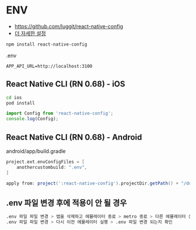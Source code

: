 # ENV
* https://github.com/luggit/react-native-config
* [더 자세한 설정](https://velog.io/@reum107/React-Native-react-native-config-%ED%99%98%EA%B2%BD%EB%B3%80%EC%88%98-%EC%A0%81%EC%9A%A9%ED%95%98%EA%B8%B0)
```sh
npm install react-native-config
```

.env
```env
APP_API_URL=http://localhost:3100
```

## React Native CLI (RN 0.68) - iOS
```sh
cd ios
pod install
```

```js
import Config from 'react-native-config';
console.log(Config);
```

## React Native CLI (RN 0.68) - Android
android/app/build.gradle
```gradle
project.ext.envConfigFiles = [
    anothercustombuild: ".env",
]
```
```gradle
apply from: project(':react-native-config').projectDir.getPath() + "/dotenv.gradle"
```

## .env 파일 변경 후에 적용이 안 될 경우
```sh
.env 파일 파일 변경 > 앱을 삭제하고 에뮬레이터 종료 > metro 종료 > 다른 에뮬레이터 실행 > .env 파일 변경 되는지 확인 >
.env 파일 파일 변경 > 다시 이전 에뮬레이터 실행 > .env 파일 변경 되는지 확인
```
